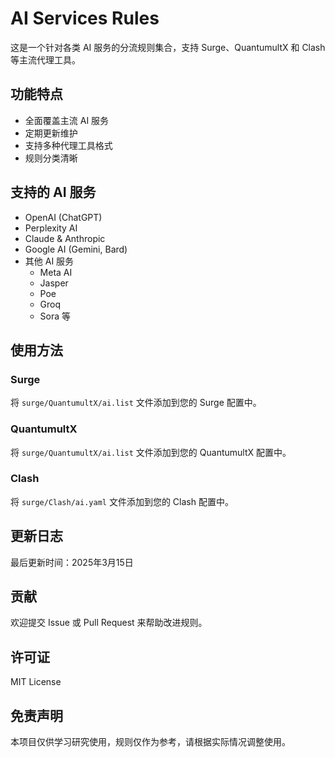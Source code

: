 # AI Services Rules

这是一个针对各类 AI 服务的分流规则集合，支持 Surge、QuantumultX 和 Clash 等主流代理工具。

## 功能特点

- 全面覆盖主流 AI 服务
- 定期更新维护
- 支持多种代理工具格式
- 规则分类清晰

## 支持的 AI 服务

- OpenAI (ChatGPT)
- Perplexity AI
- Claude & Anthropic
- Google AI (Gemini, Bard)
- 其他 AI 服务
  - Meta AI
  - Jasper
  - Poe
  - Groq
  - Sora
  等

## 使用方法

### Surge
将 `surge/QuantumultX/ai.list` 文件添加到您的 Surge 配置中。

### QuantumultX
将 `surge/QuantumultX/ai.list` 文件添加到您的 QuantumultX 配置中。

### Clash
将 `surge/Clash/ai.yaml` 文件添加到您的 Clash 配置中。

## 更新日志

最后更新时间：2025年3月15日

## 贡献

欢迎提交 Issue 或 Pull Request 来帮助改进规则。

## 许可证

MIT License

## 免责声明

本项目仅供学习研究使用，规则仅作为参考，请根据实际情况调整使用。